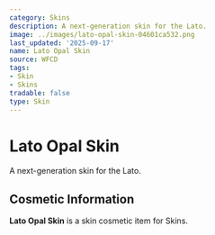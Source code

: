 ```yaml
---
category: Skins
description: A next-generation skin for the Lato.
image: ../images/lato-opal-skin-04601ca532.png
last_updated: '2025-09-17'
name: Lato Opal Skin
source: WFCD
tags:
- Skin
- Skins
tradable: false
type: Skin
---
```


# Lato Opal Skin

A next-generation skin for the Lato.

## Cosmetic Information

**Lato Opal Skin** is a skin cosmetic item for Skins.

